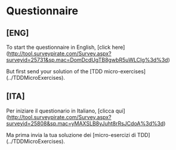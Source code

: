 # Questionnaire

## [ENG]

To start the questionnaire in English, [click here] (http://tool.surveypirate.com/Survey.aspx?surveyid=25731&sp.mac=DomDcdUgTB8gwbR5uWLCIg%3d%3d)

But first send your solution of the [TDD micro-exercises] (../TDDMicroExercises).




## [ITA]

Per iniziare il questionario in Italiano, [clicca qui] (http://tool.surveypirate.com/Survey.aspx?surveyid=25808&sp.mac=yMAXSLB8yJuht8rRsJCdoA%3d%3d)

Ma prima invia la tua soluzione dei [micro-esercizi di TDD] (../TDDMicroExercises).

